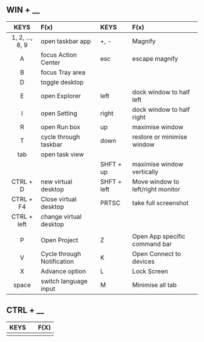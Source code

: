 ## WIN + __ 
| KEYS | F(x) | KEYS | F(x) |
| :--: | :--- | :--- | :--- |
| 1, 2, ..., 8, 9 | open taskbar app | +, - | Magnify |
| A | focus Action Center | esc | escape magnify |
| B | focus Tray area |  |  |
| D | toggle desktop |  |  |
| E | open Explorer | left | dock window to half left |
| I | open Setting | right | dock window to half right |
| R | open Run box | up | maximise window |
| T | cycle through taskbar | down | restore or minimise window |
| tab | open task view |  |  |
|  |  | SHFT + up | maximise window vertically |
| CTRL + D | new virtual desktop | SHFT + left | Move window to <br>left/right monitor |
| CTRL + F4 | Close virtual desktop | PRTSC | take full screenshot |
| CTRL + left | change virtual desktop |  |  |
|  |  |  |  |
| P | Open Project | Z | Open App specific command bar |
| V | Cycle through Notification | K | Open Connect to devices |
| X<br> | Advance option | L | Lock Screen |
| space | switch language input | M | Minimise all tab |
## CTRL + __
| KEYS |  | F(X) |
| ---- | ---- | ---- |
|  |  |  |